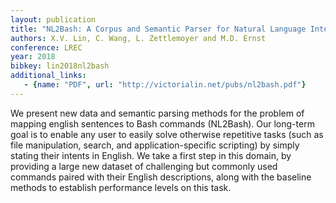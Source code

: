 ```yaml
---
layout: publication
title: "NL2Bash: A Corpus and Semantic Parser for Natural Language Interface to the Linux Operating System."
authors: X.V. Lin, C. Wang, L. Zettlemoyer and M.D. Ernst
conference: LREC 
year: 2018
bibkey: lin2018nl2bash
additional_links:
   - {name: "PDF", url: "http://victorialin.net/pubs/nl2bash.pdf"}
---
```

We present new data and semantic parsing methods for the problem of mapping english sentences to Bash commands (NL2Bash). Our long-term goal is to enable any user to easily solve otherwise repetitive tasks (such as file manipulation, search, and application-specific scripting) by simply stating their intents in English. We take a first step in this domain, by providing a large new dataset of challenging but commonly used commands paired with their English descriptions, along with the baseline methods to establish performance levels on this task. 